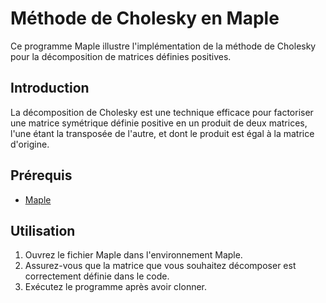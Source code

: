 # Méthode de Cholesky en Maple

Ce programme Maple illustre l'implémentation de la méthode de Cholesky pour la décomposition de matrices définies positives.

## Introduction

La décomposition de Cholesky est une technique efficace pour factoriser une matrice symétrique définie positive en un produit de deux matrices, l'une étant la transposée de l'autre, et dont le produit est égal à la matrice d'origine.

## Prérequis

- [Maple](https://www.maplesoft.com/)

## Utilisation

1. Ouvrez le fichier Maple dans l'environnement Maple.
2. Assurez-vous que la matrice que vous souhaitez décomposer est correctement définie dans le code.
3. Exécutez le programme après avoir clonner.

